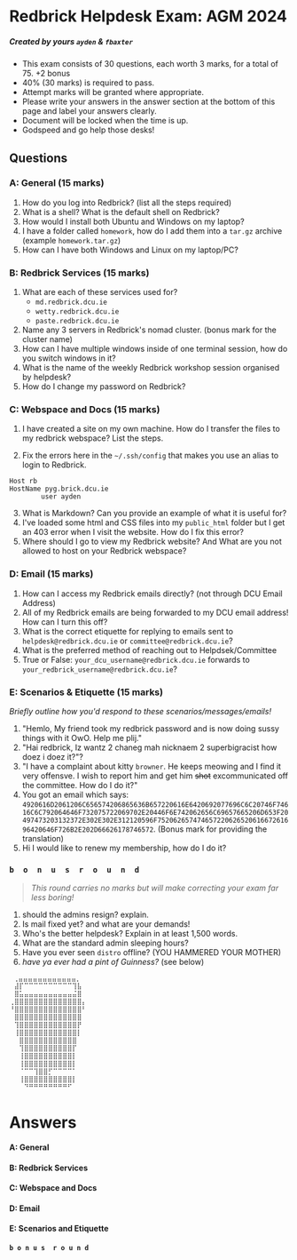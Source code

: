 # Redbrick Helpdesk Exam: AGM 2024

##### Created by yours `ayden` & `fbaxter`
- This exam consists of 30 questions, each worth 3 marks, for a total of 75. +2 bonus
- 40% (30 marks) is required to pass.
- Attempt marks will be granted where appropriate.
- Please write your answers in the answer section at the bottom of this page and label your answers clearly.
- Document will be locked when the time is up.
- Godspeed and go help those desks!

## Questions

### A: General (15 marks)
1. How do you log into Redbrick? (list all the steps required)
2. What is a shell? What is the default shell on Redbrick?
3. How would I install both Ubuntu and Windows on my laptop?
4. I have a folder called `homework`, how do I add them into a `tar.gz` archive (example `homework.tar.gz`)
5. How can I have both Windows and Linux on my laptop/PC?

### B: Redbrick Services (15 marks)
1. What are each of these services used for?
    - `md.redbrick.dcu.ie`
    - `wetty.redbrick.dcu.ie`
    - `paste.redbrick.dcu.ie`
2. Name any 3 servers in Redbrick's nomad cluster. (bonus mark for the cluster name)
3. How can I have multiple windows inside of one terminal session, how do you switch windows in it?
4. What is the name of the weekly Redbrick workshop session organised by helpdesk?
5. How do I change my password on Redbrick?

### C: Webspace and Docs (15 marks)

1. I have created a site on my own machine. How do I transfer the files to my redbrick webspace? List the steps.

2. Fix the errors here in the `~/.ssh/config` that makes you use an alias to login to Redbrick.
```
Host rb
HostName pyg.brick.dcu.ie
        user ayden
```
3. What is Markdown? Can you provide an example of what it is useful for?
4. I've loaded some html and CSS files into my `public_html` folder but I get an 403 error when I visit the website. How do I fix this error?
5. Where should I go to view my Redbrick website? And What are you not allowed to host on your Redbrick webspace?

### D: Email (15 marks)

1. How can I access my Redbrick emails directly? (not through DCU Email Address)
2. All of my Redbrick emails are being forwarded to my DCU email address! How can I turn this off?
3. What is the correct etiquette for replying to emails sent to `helpdesk@redbrick.dcu.ie` or `committee@redbrick.dcu.ie`?
4. What is the preferred method of reaching out to Helpdsek/Committee
5. True or False: `your_dcu_username@redbrick.dcu.ie` forwards to `your_redbrick_username@redbrick.dcu.ie`?

### E: Scenarios & Etiquette (15 marks)
_Briefly outline how you'd respond to these scenarios/messages/emails!_
1. "Hemlo,
    My friend took my redbrick password and is now doing sussy things with it OwO. Help me plij."
2. "Hai redbrick, Iz wantz 2 chaneg mah nicknaem 2 superbigracist how doez i doez it?"?
3. "I have a complaint about kitty `browner`. He keeps meowing and I find it very offensve. I wish to report him and get him ~~shot~~ excommunicated off the committee. How do I do it?"
4. You got an email which says:
`4920616D2061206C656574206865636B657220616E6420692077696C6C20746F74616C6C792064646F732075722069702E20446F6E742062656C69657665206D653F20497473203132372E302E302E312120596F75206265747465722062652061667261696420646F726B2E202D66626178746572`. (Bonus mark for providing the translation)
6. Hi I would like to renew my membership, how do I do it?

### `b  o  n  u  s  r  o  u  n  d`
> _This round carries no marks but will make correcting your exam far less boring!_

1. should the admins resign? explain.
2. Is mail fixed yet? and what are your demands!
3. Who's the better helpdesk? Explain in at least 1,500 words.
4. What are the standard admin sleeping hours?
5. Have you ever seen `distro` offline? (YOU HAMMERED YOUR MOTHER)
6. *have ya ever had a pint of Guinness?* (see below)
```
 ⢀⣤⣤⣤⣤⣤⣤⣤⣤⣤⣤⣤⣤⡀⠀
⠀⣼⡏⠉⠉⠉⠉⠉⠉⠉⠉⠉⠉⢹⣧⠀
⠀⣿⣥⣤⣤⣤⣤⣤⣤⣤⣤⣤⣤⣬⣿⠀
⢀⣿⣿⣿⣿⣿⣿⣿⣿⣿⣿⣿⣿⣿⣿⡄
⠘⣿⣿⣿⣿⣿⣿⣿⣿⣿⣿⣿⣿⣿⣿⠃
⠀⣿⣿⣿⣿⣿⣿⣿⣿⣿⣿⣿⣿⣿⣿⠀
⠀⢹⣿⣿⣿⣿⣿⣿⣿⣿⣿⣿⣿⣿⡟⠀
⠀⢸⣿⣿⣿⣿⣿⣿⣿⣿⣿⣿⣿⣿⡇⠀
⠀⠀⣿⣿⣿⣿⣿⣿⣿⣿⣿⣿⣿⣿⠀⠀
⠀⠀⢹⣿⣿⣿⣿⣿⣿⣿⣿⣿⣿⡏⠀⠀
⠀⠀⢸⣿⣿⣿⣿⣿⣿⣿⣿⣿⣿⡇⠀⠀
⠀⠀⢸⣿⣿⣿⣿⣿⣿⣿⣿⣿⣿⡇⠀⠀
⠀⠀⠈⠉⠉⢹⣿⣿⡋⠉⠉⠉⠉⠁⠀⠀
⠀⠀⢸⣿⣿⣿⣿⣿⣿⣿⣿⣿⣿⡇⠀⠀
⠀⠀⠀⠙⠛⠛⠛⠛⠛⠛⠛⠛⠋⠀
```

# Answers

#### A: General


#### B: Redbrick Services


#### C: Webspace and Docs


#### D: Email


#### E: Scenarios and Etiquette


#### `b o n u s  r o u n d`


